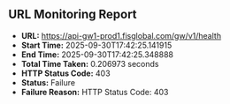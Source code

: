 ## URL Monitoring Report

- **URL:** https://api-gw1-prod1.fisglobal.com/gw/v1/health
- **Start Time:** 2025-09-30T17:42:25.141915
- **End Time:** 2025-09-30T17:42:25.348888
- **Total Time Taken:** 0.206973 seconds
- **HTTP Status Code:** 403
- **Status:** Failure
- **Failure Reason:** HTTP Status Code: 403
